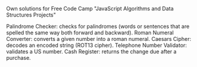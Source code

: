 Own solutions for Free Code Camp "JavaScript Algorithms and Data Structures Projects"

Palindrome Checker: checks for palindromes (words or sentences that are spelled the same way both forward and backward).
Roman Numeral Converter: converts a given number into a roman numeral.
Caesars Cipher: decodes an encoded string (ROT13 cipher).
Telephone Number Validator: validates a US number.
Cash Register: returns the change due after a purchase.
